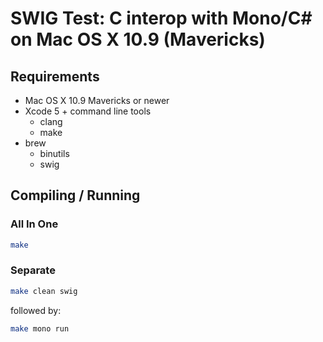 # SWIG Test: C interop with Mono/C# on Mac OS X 10.9 (Mavericks)

## Requirements

*   Mac OS X 10.9 Mavericks or newer
*   Xcode 5 + command line tools
    *   clang
    *   make
*   brew
    *   binutils
    *   swig

## Compiling / Running

### All In One

```bash
make
```

### Separate

```bash
make clean swig
```

followed by:

```bash
make mono run
```
